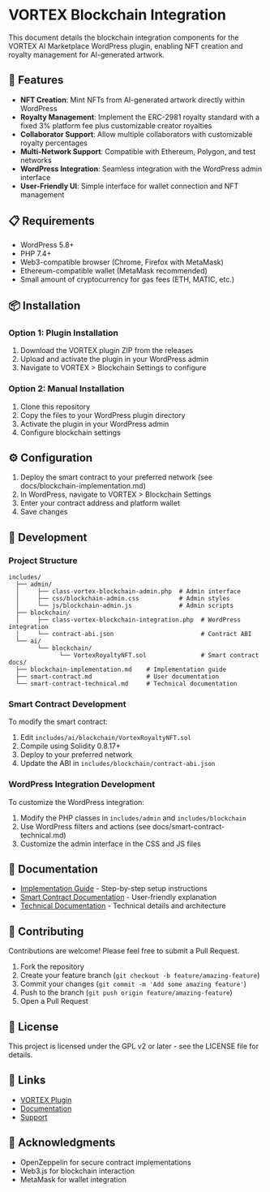 # VORTEX Blockchain Integration

This document details the blockchain integration components for the VORTEX AI Marketplace WordPress plugin, enabling NFT creation and royalty management for AI-generated artwork.

## 🚀 Features

- **NFT Creation**: Mint NFTs from AI-generated artwork directly within WordPress
- **Royalty Management**: Implement the ERC-2981 royalty standard with a fixed 3% platform fee plus customizable creator royalties
- **Collaborator Support**: Allow multiple collaborators with customizable royalty percentages
- **Multi-Network Support**: Compatible with Ethereum, Polygon, and test networks
- **WordPress Integration**: Seamless integration with the WordPress admin interface
- **User-Friendly UI**: Simple interface for wallet connection and NFT management

## 📋 Requirements

- WordPress 5.8+
- PHP 7.4+
- Web3-compatible browser (Chrome, Firefox with MetaMask)
- Ethereum-compatible wallet (MetaMask recommended)
- Small amount of cryptocurrency for gas fees (ETH, MATIC, etc.)

## 📦 Installation

### Option 1: Plugin Installation

1. Download the VORTEX plugin ZIP from the releases
2. Upload and activate the plugin in your WordPress admin
3. Navigate to VORTEX > Blockchain Settings to configure

### Option 2: Manual Installation

1. Clone this repository
2. Copy the files to your WordPress plugin directory
3. Activate the plugin in your WordPress admin
4. Configure blockchain settings

## ⚙️ Configuration

1. Deploy the smart contract to your preferred network (see docs/blockchain-implementation.md)
2. In WordPress, navigate to VORTEX > Blockchain Settings
3. Enter your contract address and platform wallet
4. Save changes

## 🔧 Development

### Project Structure

```
includes/
  ├── admin/
  │     ├── class-vortex-blockchain-admin.php  # Admin interface
  │     ├── css/blockchain-admin.css           # Admin styles
  │     └── js/blockchain-admin.js             # Admin scripts
  ├── blockchain/
  │     ├── class-vortex-blockchain-integration.php  # WordPress integration
  │     └── contract-abi.json                        # Contract ABI
  └── ai/
        └── blockchain/
              └── VortexRoyaltyNFT.sol               # Smart contract
docs/
  ├── blockchain-implementation.md    # Implementation guide
  ├── smart-contract.md               # User documentation
  └── smart-contract-technical.md     # Technical documentation
```

### Smart Contract Development

To modify the smart contract:

1. Edit `includes/ai/blockchain/VortexRoyaltyNFT.sol`
2. Compile using Solidity 0.8.17+
3. Deploy to your preferred network
4. Update the ABI in `includes/blockchain/contract-abi.json`

### WordPress Integration Development

To customize the WordPress integration:

1. Modify the PHP classes in `includes/admin` and `includes/blockchain`
2. Use WordPress filters and actions (see docs/smart-contract-technical.md)
3. Customize the admin interface in the CSS and JS files

## 📝 Documentation

- [Implementation Guide](docs/blockchain-implementation.md) - Step-by-step setup instructions
- [Smart Contract Documentation](docs/smart-contract.md) - User-friendly explanation
- [Technical Documentation](docs/smart-contract-technical.md) - Technical details and architecture

## 🤝 Contributing

Contributions are welcome! Please feel free to submit a Pull Request.

1. Fork the repository
2. Create your feature branch (`git checkout -b feature/amazing-feature`)
3. Commit your changes (`git commit -m 'Add some amazing feature'`)
4. Push to the branch (`git push origin feature/amazing-feature`)
5. Open a Pull Request

## 📄 License

This project is licensed under the GPL v2 or later - see the LICENSE file for details.

## 🔗 Links

- [VORTEX Plugin](https://github.com/MarianneNems/VORTEX)
- [Documentation](https://vortexartec.com/docs)
- [Support](https://vortexartec.com/support)

## 🙏 Acknowledgments

- OpenZeppelin for secure contract implementations
- Web3.js for blockchain interaction
- MetaMask for wallet integration 